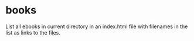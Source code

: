 books
=====

List all ebooks in current directory in an index.html file with filenames in the list as links to the files.
